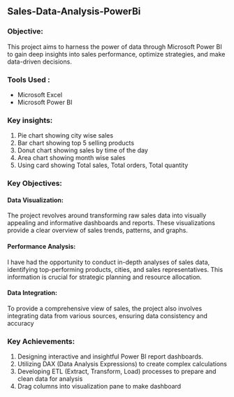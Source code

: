## Sales-Data-Analysis-PowerBi
### Objective:
This project aims to harness the power of data through
Microsoft Power BI to gain deep insights into sales
performance, optimize strategies, and make data-driven
decisions.
### Tools Used : 
* Microsoft Excel
* Microsoft Power BI
### Key insights:
1) Pie chart showing city wise sales
2) Bar chart showing top 5 selling products
3) Donut chart showing sales by time of the day
4) Area chart showing month wise sales
5) Using card showing Total sales, Total orders, Total quantity
### Key Objectives:
#### Data Visualization: 
The project revolves around transforming raw sales data into visually appealing and
informative dashboards and reports. These visualizations
provide a clear overview of sales trends, patterns, and
graphs.
#### Performance Analysis: 
I have had the opportunity to
conduct in-depth analyses of sales data, identifying
top-performing products, cities, and sales representatives.
This information is crucial for strategic planning and
resource allocation.
#### Data Integration: 
To provide a comprehensive view of
sales, the project also involves integrating data from various
sources, ensuring data consistency and accuracy
### Key Achievements:
1) Designing interactive and insightful Power BI report
dashboards.
2) Utilizing DAX (Data Analysis Expressions) to create
complex calculations
3) Developing ETL (Extract, Transform, Load) processes to
prepare and clean data for analysis
4) Drag columns into visualization pane to make dashboard
